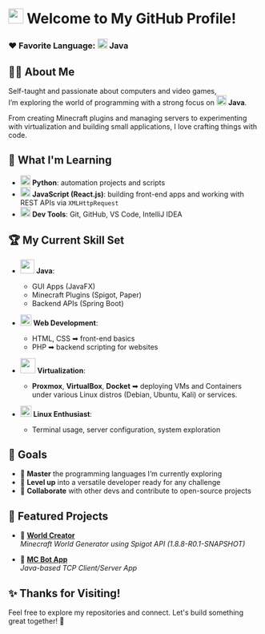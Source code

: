 # <img src="https://raw.githubusercontent.com/MartinHeinz/MartinHeinz/master/wave.gif" width="30px"> Welcome to My GitHub Profile!

### ❤️ Favorite Language: <img src="https://cdn.jsdelivr.net/gh/devicons/devicon/icons/java/java-original.svg" width="20px"/> **Java**

## 👨‍💻 About Me

Self-taught and passionate about computers and video games,  
I’m exploring the world of programming with a strong focus on <img src="https://cdn.jsdelivr.net/gh/devicons/devicon/icons/java/java-original.svg" width="20px"/> **Java**.

From creating Minecraft plugins and managing servers to experimenting with virtualization and building small applications, I love crafting things with code.

## 🧠 What I'm Learning

- <img src="https://cdn.jsdelivr.net/gh/devicons/devicon/icons/python/python-original.svg" width="20px"/> **Python**: automation projects and scripts
- <img src="https://cdn.jsdelivr.net/gh/devicons/devicon/icons/javascript/javascript-original.svg" width="20px"/> **JavaScript (React.js)**: building front-end apps and working with REST APIs via `XMLHttpRequest`
- <img src="https://cdn.jsdelivr.net/gh/devicons/devicon/icons/git/git-original.svg" width="20px"/> **Dev Tools**: Git, GitHub, VS Code, IntelliJ IDEA

## 🏆 My Current Skill Set

- <img src="https://cdn.jsdelivr.net/gh/devicons/devicon/icons/java/java-original.svg" width="28px"/> **Java**:
  - GUI Apps (JavaFX)
  - Minecraft Plugins (Spigot, Paper)
  - Backend APIs (Spring Boot)
- <img src="https://cdn.jsdelivr.net/gh/devicons/devicon/icons/html5/html5-original.svg" width="22px"/> **Web Development**:
  - HTML, CSS ➡ front-end basics
  - PHP ➡ backend scripting for websites
- <img src="https://cdn.jsdelivr.net/gh/devicons/devicon/icons/docker/docker-original.svg" width="30px"/> **Virtualization**:

  - **Proxmox**, **VirtualBox**, **Docket** ➡ deploying VMs and Containers under various Linux distros (Debian, Ubuntu, Kali) or services.

- <img src="https://cdn.jsdelivr.net/gh/devicons/devicon/icons/linux/linux-original.svg" width="22px"/> **Linux Enthusiast**:
  - Terminal usage, server configuration, system exploration

## 🚀 Goals

- 🔧 **Master** the programming languages I’m currently exploring
- 🧠 **Level up** into a versatile developer ready for any challenge
- 🤝 **Collaborate** with other devs and contribute to open-source projects

## 📂 Featured Projects

- 🔨 [**World Creator**](https://github.com/Gamordstrimerr/WorldCreator)  
  _Minecraft World Generator using Spigot API (1.8.8-R0.1-SNAPSHOT)_

- 🤖 [**MC Bot App**](https://github.com/Gamordstrimerr/McBotApp)  
  _Java-based TCP Client/Server App_

## ✨ Thanks for Visiting!

Feel free to explore my repositories and connect. Let's build something great together! 🚀
